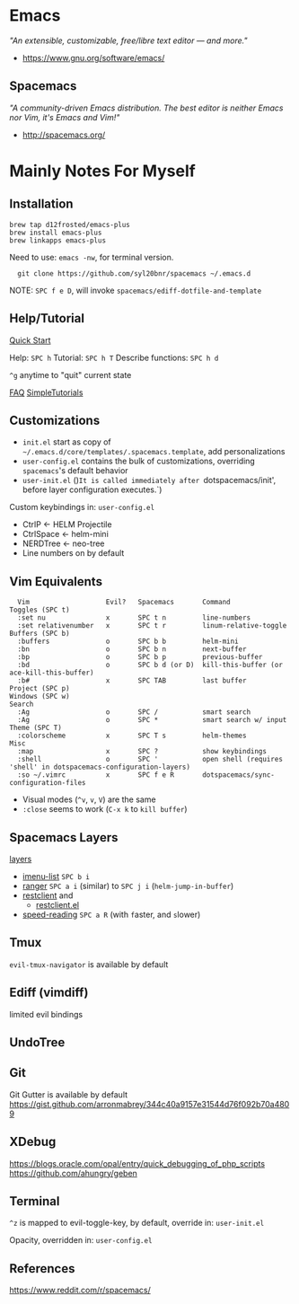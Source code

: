 # Emacs
_"An extensible, customizable, free/libre text editor — and more."_

* https://www.gnu.org/software/emacs/

## Spacemacs

_"A community-driven Emacs distribution. The best editor is neither Emacs nor Vim, it's Emacs and Vim!"_

* http://spacemacs.org/

# Mainly Notes For Myself

## Installation

```
brew tap d12frosted/emacs-plus
brew install emacs-plus
brew linkapps emacs-plus
```

Need to use: `emacs -nw`, for terminal version.

```
  git clone https://github.com/syl20bnr/spacemacs ~/.emacs.d
```

  NOTE: `SPC f e D`, will invoke `spacemacs/ediff-dotfile-and-template`

## Help/Tutorial

  [Quick Start](http://spacemacs.org/doc/QUICK_START.html)

  Help:                `SPC h`
  Tutorial:            `SPC h T`
  Describe functions:  `SPC h d`

  `^g` anytime to "quit" current state

  [FAQ](http://spacemacs.org/doc/FAQ.html)
  [SimpleTutorials](https://simpletutorials.com/c/2883/Spacemacs)

## Customizations

* `init.el` start as copy of `~/.emacs.d/core/templates/.spacemacs.template`, add personalizations
* `user-config.el` contains the bulk of customizations, overriding `spacemacs`'s default behavior
* `user-init.el` ()`It is called immediately after `dotspacemacs/init', before layer configuration executes.`)

Custom keybindings in: `user-config.el`
  * CtrlP     <- HELM Projectile
  * CtrlSpace <- helm-mini
  * NERDTree  <- neo-tree
  * Line numbers on by default

## Vim Equivalents

```
  Vim                   Evil?   Spacemacs       Command
Toggles (SPC t)
  :set nu               x       SPC t n         line-numbers
  :set relativenumber   x       SPC t r         linum-relative-toggle
Buffers (SPC b)
  :buffers              o       SPC b b         helm-mini
  :bn                   o       SPC b n         next-buffer
  :bp                   o       SPC b p         previous-buffer
  :bd                   o       SPC b d (or D)  kill-this-buffer (or ace-kill-this-buffer)
  :b#                   x       SPC TAB         last buffer
Project (SPC p)
Windows (SPC w)
Search
  :Ag                   o       SPC /           smart search
  :Ag                   o       SPC *           smart search w/ input
Theme (SPC T)
  :colorscheme          x       SPC T s         helm-themes
Misc
  :map                  x       SPC ?           show keybindings
  :shell                o       SPC '           open shell (requires 'shell' in dotspacemacs-configuration-layers)
  :so ~/.vimrc          x       SPC f e R       dotspacemacs/sync-configuration-files
```

  * Visual modes (`^v`, `v`, `V`) are the same
  * `:close` seems to work (`C-x k` to `kill buffer`)
  
## Spacemacs Layers
  [layers](https://github.com/syl20bnr/spacemacs/tree/master/layers)

  * [imenu-list](https://github.com/syl20bnr/spacemacs/tree/master/layers/%2Btools/imenu-list) `SPC b i`
  * [ranger](http://spacemacs.org/layers/+tools/ranger/README.html) `SPC a i` (similar) to `SPC j i` (`helm-jump-in-buffer`)
  * [restclient](https://github.com/syl20bnr/spacemacs/tree/master/layers/%2Btools/restclient) and
    + [restclient.el](https://github.com/pashky/restclient.el)
  * [speed-reading](https://github.com/syl20bnr/spacemacs/tree/master/layers/%2Btools/speed-reading) `SPC a R` (with `f`aster, and `s`lower)

## Tmux
  `evil-tmux-navigator` is available by default

## Ediff (vimdiff)
  limited evil bindings

## UndoTree

## Git
  Git Gutter is available by default
    https://gist.github.com/arronmabrey/344c40a9157e31544d76f092b70a4809

## XDebug
  https://blogs.oracle.com/opal/entry/quick_debugging_of_php_scripts
  https://github.com/ahungry/geben

## Terminal
  `^z` is mapped to evil-toggle-key, by default, override in: `user-init.el`

  Opacity, overridden in: `user-config.el`
  
## References
https://www.reddit.com/r/spacemacs/
